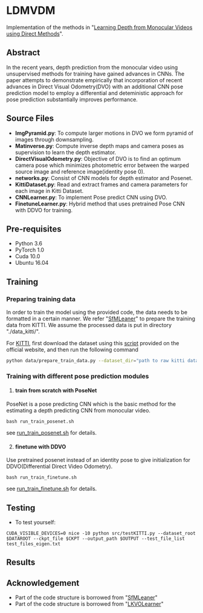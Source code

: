 # LDMVDM

Implementation of the methods in "[Learning Depth from Monocular Videos using Direct Methods](http://openaccess.thecvf.com/content_cvpr_2018/papers/Wang_Learning_Depth_From_CVPR_2018_paper.pdf)".

## Abstract
In the recent years, depth prediction from the monocular video using unsupervised methods for training have gained advances in CNNs. The paper attempts to demonstrate empirically that incorporation of recent advances in Direct Visual Odometry(DVO) with an additional CNN pose prediction model to employ a differential and deteministic approach for pose prediction substantially improves performance.

## Source Files
- **ImgPyramid.py**: To compute larger motions in DVO we form pyramid of images through downsampling.
- **Matinverse.py**: Compute inverse depth maps and camera poses as supervision to learn the depth estimator.
- **DirectVisualOdometry.py**: Objective of DVO is to find an optimum camera pose which minimizes photometric error between the warped source image and reference image(identity pose 0).
- **networks.py**: Consist of CNN models for depth estimator and Posenet.
- **KittiDataset.py**: Read and extract frames and camera parameters for each image in Kitti Dataset. 
- **CNNLearner.py**: To implement Pose predict CNN using DVO.
- **FinetuneLearner.py**: Hybrid method that uses pretrained Pose CNN with DDVO for training.

## Pre-requisites
- Python 3.6
- PyTorch 1.0
- Cuda 10.0
- Ubuntu 16.04

## Training

### Preparing training data
In order to train the model using the provided code, the data needs to be formatted in a certain manner. We refer "[SfMLeaner](https://github.com/tinghuiz/SfMLearner)" to prepare the training data from KITTI.
We assume the processed data is put in directory "./data_kitti/".

For [KITTI](http://www.cvlibs.net/datasets/kitti/raw_data.php), first download the dataset using this [script](http://www.cvlibs.net/download.php?file=raw_data_downloader.zip) provided on the official website, and then run the following command
```bash
python data/prepare_train_data.py --dataset_dir="path to raw kitti dataset" --dataset_name='kitti_raw_eigen' --dump_root="path to resulting formatted data" --seq_length=3 --img_width=416 --img_height=128 --num_threads=4
```
### Training with different pose prediction modules
1. #### train from scratch with PoseNet
PoseNet is a pose predicting CNN which is the basic method for the estimating a depth predicting CNN from monocular video.
```
bash run_train_posenet.sh
```
see [run_train_posenet.sh](https://github.com/abhinav91jain/LDMVDM/blob/master/run_train_posenet.sh) for details.

2. #### finetune with DDVO
Use pretrained posenet instead of an identity pose to give initialization for DDVO(Differential Direct Video Odometry).
```
bash run_train_finetune.sh
```
see [run_train_finetune.sh](https://github.com/abhinav91jain/LDMVDM/blob/master/run_train_finetune.sh) for details.

## Testing
- To test yourself:
```
CUDA_VISIBLE_DEVICES=0 nice -10 python src/testKITTI.py --dataset_root $DATAROOT --ckpt_file $CKPT --output_path $OUTPUT --test_file_list test_files_eigen.txt
```

## Results

## Acknowledgement

- Part of the code structure is borrowed from "[SfMLeaner](https://github.com/tinghuiz/SfMLearner)"
- Part of the code structure is borrowed from "[LKVOLearner](https://github.com/MightyChaos/LKVOLearner)"
